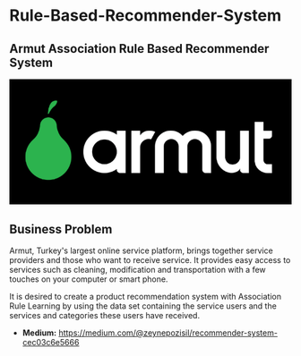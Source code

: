 # Rule-Based-Recommender-System
## Armut Association Rule Based Recommender System
![Screenshot](6.png)

## Business Problem

Armut, Turkey's largest online service platform, brings together service providers and those who want to receive service. It provides easy access to services such as cleaning, modification and transportation with a few touches on your computer or smart phone.

It is desired to create a product recommendation system with Association Rule Learning by using the data set containing the service users and the services and categories these users have received.

- **Medium:** https://medium.com/@zeynepozisil/recommender-system-cec03c6e5666

